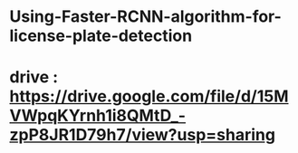 # Using-Faster-RCNN-algorithm-for-license-plate-detection
# drive : https://drive.google.com/file/d/15MVWpqKYrnh1i8QMtD_-zpP8JR1D79h7/view?usp=sharing
